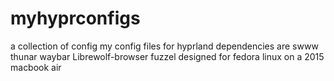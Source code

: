 # myhyprconfigs
a collection of config my config files for hyprland
dependencies are
swww thunar waybar Librewolf-browser fuzzel
designed for fedora linux on a 2015 macbook air

